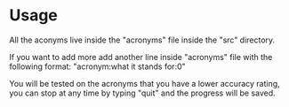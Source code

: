 # Usage

All the aconyms live inside the "acronyms" file inside the "src" directory.

If you want to add more add another line inside "acronyms" file with the following
format: "acronym:what it stands for:0"

You will be tested on the acronyms that you have a lower accuracy rating,
you can stop at any time by typing "quit" and the progress will be saved.
